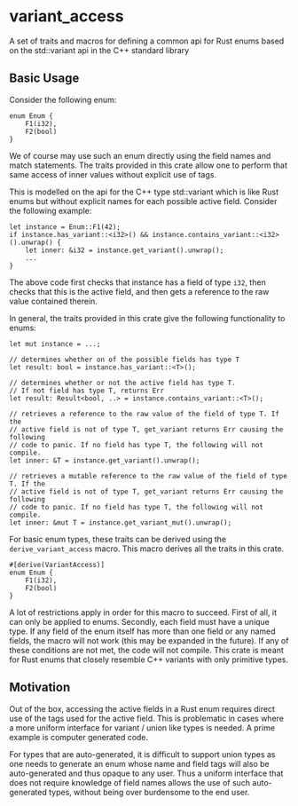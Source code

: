 # variant_access
A set of traits and macros for defining a common api for Rust enums based on the std::variant api in the C++ standard library

## Basic Usage

Consider the following enum:
```
enum Enum {
    F1(i32),
    F2(bool)
} 
```
We of course may use such an enum directly using the field names and match statements.
The traits provided in this crate allow one to perform that same access of inner values without
explicit use of tags. 

This is modelled on the api for the C++ type std::variant which is like Rust enums but without explicit
names for each possible active field. Consider the following example:
```
let instance = Enum::F1(42);
if instance.has_variant::<i32>() && instance.contains_variant::<i32>().unwrap() {
    let inner: &i32 = instance.get_variant().unwrap();
    ...
}
```
The above code first checks that instance has a field of type `i32`, then checks that this is the active field,
and then gets a reference to the raw value contained therein.

In general, the traits provided in this crate give the following functionality to enums:
```
let mut instance = ...;

// determines whether on of the possible fields has type T
let result: bool = instance.has_variant::<T>();

// determines whether or not the active field has type T.
// If not field has type T, returns Err
let result: Result<bool, ..> = instance.contains_variant::<T>();

// retrieves a reference to the raw value of the field of type T. If the
// active field is not of type T, get_variant returns Err causing the following
// code to panic. If no field has type T, the following will not compile.
let inner: &T = instance.get_variant().unwrap();

// retrieves a mutable reference to the raw value of the field of type T. If the
// active field is not of type T, get_variant returns Err causing the following
// code to panic. If no field has type T, the following will not compile.
let inner: &mut T = instance.get_variant_mut().unwrap();                     
```
For basic enum types, these traits can be derived using the `derive_variant_access` macro. This macro
derives all the traits in this crate. 
```
#[derive(VariantAccess)]
enum Enum {
    F1(i32),
    F2(bool)
}
``` 
A lot of restrictions apply in order for this macro to succeed. First of all, it can only be applied to enums.
Secondly, each field must have a unique type. If any field of the enum itself has more than one field or any 
named fields, the macro will not work (this may be expanded in the future). If any of these conditions are not met,
the code will not compile. This crate is meant for Rust enums that closely resemble C++ variants with only primitive
types.
## Motivation

Out of the box, accessing the active fields in a Rust enum requires direct use of the tags used for the active field.
This is problematic in cases where a more uniform interface for variant / union like types is needed. A prime example is
computer generated code.

For types that are auto-generated, it is difficult to support union types as one needs to generate an enum whose name
and field tags will also be auto-generated and thus opaque to any user. Thus a uniform interface that does not require
knowledge of field names allows the use of such auto-generated types, without being over burdensome to the end user.